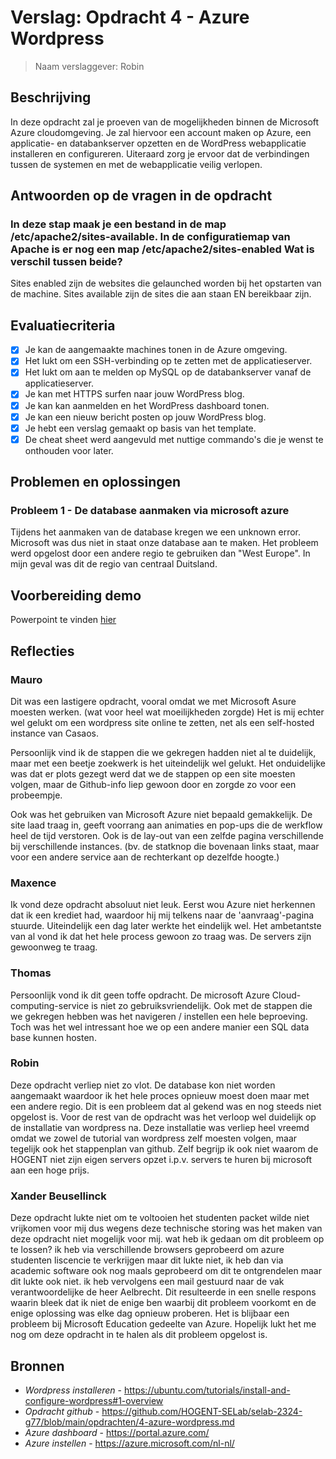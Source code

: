 # Verslag: Opdracht 4 - Azure Wordpress

> Naam verslaggever: Robin

## Beschrijving

In deze opdracht zal je proeven van de mogelijkheden binnen de Microsoft Azure cloudomgeving. Je zal hiervoor een account maken op Azure, een applicatie- en databankserver opzetten en de WordPress webapplicatie installeren en configureren. Uiteraard zorg je ervoor dat de verbindingen tussen de systemen en met de webapplicatie veilig verlopen.

## Antwoorden op de vragen in de opdracht

### In deze stap maak je een bestand in de map /etc/apache2/sites-available. In de configuratiemap van Apache is er nog een map /etc/apache2/sites-enabled Wat is verschil tussen beide?

Sites enabled zijn de websites die gelaunched worden bij het opstarten van de machine. Sites available zijn de sites die aan staan EN bereikbaar zijn.

## Evaluatiecriteria

- [x] Je kan de aangemaakte machines tonen in de Azure omgeving.
- [x] Het lukt om een SSH-verbinding op te zetten met de applicatieserver.
- [x] Het lukt om aan te melden op MySQL op de databankserver vanaf de applicatieserver.
- [x] Je kan met HTTPS surfen naar jouw WordPress blog.
- [x] Je kan kan aanmelden en het WordPress dashboard tonen.
- [x] Je kan een nieuw bericht posten op jouw WordPress blog.
- [x] Je hebt een verslag gemaakt op basis van het template.
- [x] De cheat sheet werd aangevuld met nuttige commando's die je wenst te onthouden voor later.

## Problemen en oplossingen

### Probleem 1 - De database aanmaken via microsoft azure

Tijdens het aanmaken van de database kregen we een unknown error. Microsoft was dus niet in staat onze database aan te maken. Het probleem werd opgelost door een andere regio te gebruiken dan "West Europe". In mijn geval was dit de regio van centraal Duitsland.

## Voorbereiding demo

Powerpoint te vinden [hier](presentatie/presentatie.md)

## Reflecties

### Mauro

Dit was een lastigere opdracht, vooral omdat we met Microsoft Asure moesten werken. (wat voor heel wat moeilijkheden zorgde)
Het is mij echter wel gelukt om een wordpress site online te zetten, net als een self-hosted instance van Casaos.

Persoonlijk vind ik de stappen die we gekregen hadden niet al te duidelijk, maar met een beetje zoekwerk is het uiteindelijk wel gelukt.
Het onduidelijke was dat er plots gezegt werd dat we de stappen op een site moesten volgen, maar de Github-info liep gewoon door en zorgde zo voor een probeempje.

Ook was het gebruiken van Microsoft Azure niet bepaald gemakkelijk. De site laad traag in, geeft voorrang aan animaties en pop-ups die de werkflow heel de tijd verstoren. Ook is de lay-out van een zelfde pagina verschillende bij verschillende instances. (bv. de statknop die bovenaan links staat, maar voor een andere service aan de rechterkant op dezelfde hoogte.)

### Maxence

Ik vond deze opdracht absoluut niet leuk. Eerst wou Azure niet herkennen dat ik een krediet had, waardoor hij mij telkens naar de 'aanvraag'-pagina stuurde. Uiteindelijk een dag later werkte het eindelijk wel. Het ambetantste van al vond ik dat het hele process gewoon zo traag was. De servers zijn gewoonweg te traag.

### Thomas

Persoonlijk vond ik dit geen toffe opdracht. De microsoft Azure Cloud-computing-service is niet zo gebruiksvriendelijk. Ook met de stappen die we gekregen hebben was het navigeren / instellen een hele beproeving. Toch was het wel intressant hoe we op een andere manier een SQL data base kunnen hosten.

### Robin

Deze opdracht verliep niet zo vlot. De database kon niet worden aangemaakt waardoor ik het hele proces opnieuw moest doen maar met een andere regio. Dit is een probleem dat al gekend was en nog steeds niet opgelost is. Voor de rest van de opdracht was het verloop wel duidelijk op de installatie van wordpress na. Deze installatie was verliep heel vreemd omdat we zowel de tutorial van wordpress zelf moesten volgen, maar tegelijk ook het stappenplan van github. Zelf begrijp ik ook niet waarom de HOGENT niet zijn eigen servers opzet i.p.v. servers te huren bij microsoft aan een hoge prijs.

### Xander Beusellinck

Deze opdracht lukte niet om te voltooien het studenten packet wilde niet vrijkomen voor mij dus wegens deze technische storing was het maken van deze opdracht niet mogelijk voor mij.
wat heb ik gedaan om dit probleem op te lossen? ik heb via verschillende browsers geprobeerd om azure studenten liscencie te verkrijgen maar dit lukte niet, ik heb dan via academic software ook nog maals geprobeerd om dit te ontgrendelen maar dit lukte ook niet. ik heb vervolgens een mail gestuurd naar de vak verantwoordelijke de heer Aelbrecht. Dit resulteerde in een snelle respons waarin bleek dat ik niet de enige ben waarbij dit probleem voorkomt en de enige oplossing was elke dag opnieuw proberen. Het is blijbaar een probleem bij Microsoft Education gedeelte van Azure. Hopelijk lukt het me nog om deze opdracht in te halen als dit probleem opgelost is.

## Bronnen

- _Wordpress installeren_ - https://ubuntu.com/tutorials/install-and-configure-wordpress#1-overview
- _Opdracht github_ - https://github.com/HOGENT-SELab/selab-2324-g77/blob/main/opdrachten/4-azure-wordpress.md
- _Azure dashboard_ - https://portal.azure.com/
- _Azure instellen_ - https://azure.microsoft.com/nl-nl/
